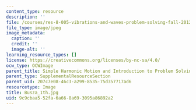 ```yaml
---
content_type: resource
description: ''
file: /courses/res-8-005-vibrations-and-waves-problem-solving-fall-2012/9c9cbaa552fa6a668a693095a86892a2_Busza_1th.jpg
file_type: image/jpeg
image_metadata:
  caption: ''
  credit: ''
  image-alt: ''
learning_resource_types: []
license: https://creativecommons.org/licenses/by-nc-sa/4.0/
ocw_type: OCWImage
parent_title: Simple Harmonic Motion and Introduction to Problem Solving
parent_type: SupplementalResourceSection
parent_uid: 207c7e08-46c3-a299-8535-75d357717ad6
resourcetype: Image
title: Busza_1th.jpg
uid: 9c9cbaa5-52fa-6a66-8a69-3095a86892a2
---
```

